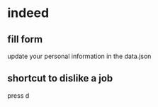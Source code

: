 # indeed

## fill form 
update your personal information in the data.json



## shortcut to dislike a job

press d
